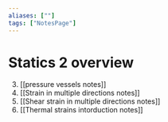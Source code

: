 ```yaml
---
aliases: [""]
tags: ["NotesPage"]
---
```


# Statics 2 overview


3) [[pressure vessels notes]]
4) [[Strain in multiple directions notes]]
5) [[Shear strain in multiple directions notes]]
6) [[Thermal strains intorduction notes]]